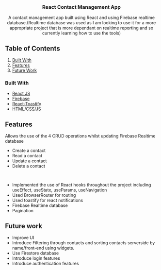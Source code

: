 
<br />
<p align="center">

  <h3 align="center">React Contact Management App</h3>

  <p align="center">
A contact management app built using React and using Firebase realtime database.(Realtime database was used as I am looking to use it for a more appropriate project that is more dependant on realtime reporting and so currently learning how to use the tools)
    <br />
<!--     <br />
    <a href="https://top100cryptocurrencies.netlify.app/" target='#'>View Demo</a>
    ·
    <a href="https://github.com/samatarx/Crypto-Dashboard/issues">Report Bug</a>
    ·
    <a href="https://github.com/samatarx/Crypto-Dashboard/issues">Request Feature</a>
  </p> -->
</p>

<!-- TABLE OF CONTENTS -->

## Table of Contents

1. [Built With](#built-with)
2. [Features](#features)
3. [Future Work](#future-work)


### Built With

- [React JS](https://reactjs.org/)
- [Firebase](https://firebase.google.com/)
- [React-Toastify](https://www.npmjs.com/package/react-toastify)
- HTML/CSS/JS


## Features

Allows the use of the 4 CRUD operations whilst updating Firebase Realtime database
- Create a contact
- Read a contact
- Update a contact
- Delete a contact
<br>

- Implemented the use of React hooks throughout the project including useEffect, useState, useParams, useNavigation
- Used BrowserRouter for routing
- Used toastify for react notifications
- Firebase Realtime database 
- Pagination 

<!-- Future Improvements -->

## Future work

- Improve UI
- Introduce Filtering through contacts and sorting contacts serverside by name/front-end using widgets.
- Use Firestore database
- Introduce login features
- Introduce authentication features

